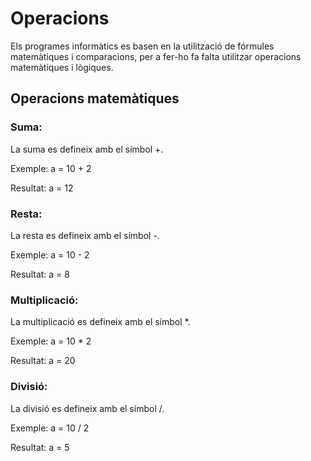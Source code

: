 # Operacions

Els programes informàtics es basen en la utilització de fórmules matemàtiques i comparacions, per a fer-ho fa falta utilitzar operacions matemàtiques i lògiques.

## Operacions matemàtiques

### Suma: 

La suma es defineix amb el símbol +.

Exemple: a = 10 + 2

Resultat: a = 12

### Resta:

La resta es defineix amb el símbol -.

Exemple: a = 10 - 2

Resultat: a = 8

### Multiplicació:

La multiplicació es defineix amb el símbol *.

Exemple: a = 10 * 2

Resultat: a = 20

### Divisió:

La divisió es defineix amb el símbol /.

Exemple: a = 10 / 2

Resultat: a = 5



